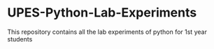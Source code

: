 # UPES-Python-Lab-Experiments
This repository contains all the lab experiments of python for 1st year students
